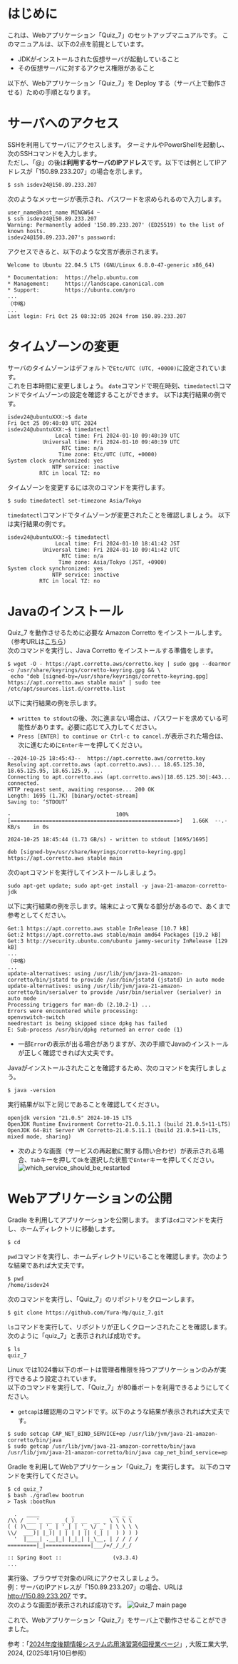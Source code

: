 # はじめに 
  これは、Webアプリケーション「Quiz_7」のセットアップマニュアルです。
  このマニュアルは、以下の2点を前提としています。
  - JDKがインストールされた仮想サーバが起動していること
  - その仮想サーバに対するアクセス権限があること

  以下が、Webアプリケーション「Quiz_7」を Deploy する（サーバ上で動作させる）ための手順となります。

# サーバへのアクセス
  SSHを利用してサーバにアクセスします。
  ターミナルやPowerShellを起動し、次のSSHコマンドを入力します。<br />
  ただし、「@」の後は**利用するサーバのIPアドレス**です。以下では例としてIPアドレスが「150.89.233.207」の場合を示します。
  ```
  $ ssh isdev24@150.89.233.207
  ```

  次のようなメッセージが表示され、パスワードを求められるので入力します。
  ```
  user_name@host_name MINGW64 ~
  $ ssh isdev24@150.89.233.207
  Warning: Permanently added '150.89.233.207' (ED25519) to the list of known hosts.
  isdev24@150.89.233.207's password:
  ```

  アクセスできると、以下のような文言が表示されます。
  ```
  Welcome to Ubuntu 22.04.5 LTS (GNU/Linux 6.8.0-47-generic x86_64)

  * Documentation:  https://help.ubuntu.com
  * Management:     https://landscape.canonical.com
  * Support:        https://ubuntu.com/pro
  ...
  （中略）
  ...
  Last login: Fri Oct 25 08:32:05 2024 from 150.89.233.207
  ```

# タイムゾーンの変更
  サーバのタイムゾーンはデフォルトで`Etc/UTC (UTC, +0000)`に設定されています。<br />
  これを日本時間に変更しましょう。
  `date`コマンドで現在時刻、`timedatectl`コマンドでタイムゾーンの設定を確認することができます。
  以下は実行結果の例です。
  ```
  isdev24@ubuntuXXX:~$ date
  Fri Oct 25 09:40:03 UTC 2024
  isdev24@ubuntuXXX:~$ timedatectl
                 Local time: Fri 2024-01-10 09:40:39 UTC
             Universal time: Fri 2024-01-10 09:40:39 UTC
                   RTC time: n/a
                  Time zone: Etc/UTC (UTC, +0000)
  System clock synchronized: yes
                NTP service: inactive
            RTC in local TZ: no
  ```

  タイムゾーンを変更するには次のコマンドを実行します。
  ```
  $ sudo timedatectl set-timezone Asia/Tokyo
  ```
  `timedatectl`コマンドでタイムゾーンが変更されたことを確認しましょう。
  以下は実行結果の例です。
  ```
  isdev24@ubuntuXXX:~$ timedatectl
                 Local time: Fri 2024-01-10 18:41:42 JST
             Universal time: Fri 2024-01-10 09:41:42 UTC
                   RTC time: n/a
                  Time zone: Asia/Tokyo (JST, +0900)
  System clock synchronized: yes
                NTP service: inactive
            RTC in local TZ: no
  ```

# Javaのインストール
  Quiz_7 を動作させるために必要な Amazon Corretto をインストールします。
  （参考URLは[こちら](https://docs.aws.amazon.com/corretto/latest/corretto-21-ug/generic-linux-install.html)）<br />
  次のコマンドを実行し、Java Corretto をインストールする準備をします。
  ```
  $ wget -O - https://apt.corretto.aws/corretto.key | sudo gpg --dearmor -o /usr/share/keyrings/corretto-keyring.gpg && \
   echo "deb [signed-by=/usr/share/keyrings/corretto-keyring.gpg] https://apt.corretto.aws stable main" | sudo tee /etc/apt/sources.list.d/corretto.list
  ```
  以下に実行結果の例を示します。
  - `written to stdout`の後、次に進まない場合は、パスワードを求めている可能性があります。必要に応じて入力してください。
  - `Press [ENTER] to continue or Ctrl-c to cancel.`が表示された場合は、次に進むために`Enter`キーを押してください。
  ```
  --2024-10-25 18:45:43--  https://apt.corretto.aws/corretto.key
  Resolving apt.corretto.aws (apt.corretto.aws)... 18.65.125.30, 18.65.125.95, 18.65.125.9, ...
  Connecting to apt.corretto.aws (apt.corretto.aws)|18.65.125.30|:443... connected.
  HTTP request sent, awaiting response... 200 OK
  Length: 1695 (1.7K) [binary/octet-stream]
  Saving to: ‘STDOUT’

-                                 100%[====================================================>]   1.66K  --.-KB/s    in 0s

  2024-10-25 18:45:44 (1.73 GB/s) - written to stdout [1695/1695]

  deb [signed-by=/usr/share/keyrings/corretto-keyring.gpg] https://apt.corretto.aws stable main
  ```

  次の`apt`コマンドを実行してインストールしましょう。
  ```
  sudo apt-get update; sudo apt-get install -y java-21-amazon-corretto-jdk
  ```
  以下に実行結果の例を示します。端末によって異なる部分があるので、あくまで参考としてください。
  ```
  Get:1 https://apt.corretto.aws stable InRelease [10.7 kB]
  Get:2 https://apt.corretto.aws stable/main amd64 Packages [19.2 kB]
  Get:3 http://security.ubuntu.com/ubuntu jammy-security InRelease [129 kB]
  ...
  （中略）
  ...
  update-alternatives: using /usr/lib/jvm/java-21-amazon-corretto/bin/jstatd to provide /usr/bin/jstatd (jstatd) in auto mode
  update-alternatives: using /usr/lib/jvm/java-21-amazon-corretto/bin/serialver to provide /usr/bin/serialver (serialver) in auto mode
  Processing triggers for man-db (2.10.2-1) ...
  Errors were encountered while processing:
  openvswitch-switch
  needrestart is being skipped since dpkg has failed
  E: Sub-process /usr/bin/dpkg returned an error code (1)
  ```
  - 一部`Error`の表示が出る場合がありますが、次の手順でJavaのインストールが正しく確認できれば大丈夫です。

  Javaがインストールされたことを確認するため、次のコマンドを実行しましょう。
  ```
  $ java -version
  ```
  実行結果が以下と同じであることを確認してください。
  ```
  openjdk version "21.0.5" 2024-10-15 LTS
  OpenJDK Runtime Environment Corretto-21.0.5.11.1 (build 21.0.5+11-LTS)
  OpenJDK 64-Bit Server VM Corretto-21.0.5.11.1 (build 21.0.5+11-LTS, mixed mode, sharing)
  ```
  - 次のような画面（サービスの再起動に関する問い合わせ）が表示される場合、`Tab`キーを押して`Ok`を選択した状態で`Enter`キーを押してください。
  ![which_service_should_be_restarted](https://github.com/user-attachments/assets/ce51fe35-d9d9-4a0a-b9f7-814816f287a4)

# Webアプリケーションの公開
  Gradle を利用してアプリケーションを公開します。
  まずは`cd`コマンドを実行し、ホームディレクトリに移動します。
  ```
  $ cd
  ```
  `pwd`コマンドを実行し、ホームディレクトリにいることを確認します。次のような結果であれば大丈夫です。
  ```
  $ pwd
  /home/isdev24
  ```

  次のコマンドを実行し、「Quiz_7」のリポジトリをクローンします。
  ```
  $ git clone https://github.com/Yura-Mp/quiz_7.git
  ```
  `ls`コマンドを実行して、リポジトリが正しくクローンされたことを確認します。<br />
  次のように「quiz_7」と表示されれば成功です。
  ```
  $ ls
  quiz_7
  ```

  Linux では1024番以下のポートは管理者権限を持つアプリケーションのみが実行できるよう設定されています。<br />
  以下のコマンドを実行して、「Quiz_7」が80番ポートを利用できるようにしてください。
  - `getcap`は確認用のコマンドです。以下のような結果が表示されれば大丈夫です。
  ```
  $ sudo setcap CAP_NET_BIND_SERVICE+ep /usr/lib/jvm/java-21-amazon-corretto/bin/java
  $ sudo getcap /usr/lib/jvm/java-21-amazon-corretto/bin/java
  /usr/lib/jvm/java-21-amazon-corretto/bin/java cap_net_bind_service=ep
  ```
  Gradle を利用してWebアプリケーション「Quiz_7」を実行します。
  以下のコマンドを実行してください。
  ```
  $ cd quiz_7
  $ bash ./gradlew bootrun
  > Task :bootRun

    .   ____          _            __ _ _
  /\\ / ___'_ __ _ _(_)_ __  __ _ \ \ \ \
  ( ( )\___ | '_ | '_| | '_ \/ _` | \ \ \ \
  \\/  ___)| |_)| | | | | || (_| |  ) ) ) )
    '  |____| .__|_| |_|_| |_\__, | / / / /
  =========|_|==============|___/=/_/_/_/

  :: Spring Boot ::                (v3.3.4)
  ...
  ```
  実行後、ブラウザで対象のURLにアクセスしましょう。<br />
  例：サーバのIPアドレスが「150.89.233.207」の場合、URLは http://150.89.233.207 です。<br />
  次のような画面が表示されれば成功です。
  ![Quiz_7 main page](https://github.com/user-attachments/assets/1a9d15d9-683b-4dc6-8375-b3c6c45ff6d8)

  これで、Webアプリケーション「Quiz_7」をサーバ上で動作させることができました。  

  参考：「[2024年度後期情報システム応用演習第6回授業ページ](https://igakilab.github.io/devex/lec06)」, 大阪工業大学, 2024, (2025年1月10日参照)
